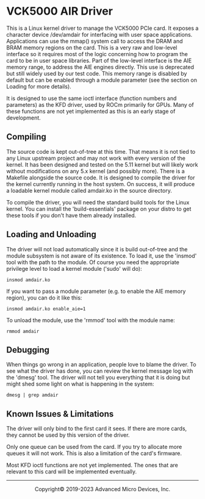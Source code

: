 # VCK5000 AIR Driver

This is a Linux kernel driver to manage the VCK5000 PCIe card. It exposes a
character device /dev/amdair for interfacing with user space applications.
Applications can use the mmap() system call to access the DRAM and BRAM
memory regions on the card. This is a very raw and low-level interface so it
requires most of the logic concerning how to program the card to be in user
space libraries. Part of the low-level interface is the AIE memory range, to
address the AIE engines directly. This use is deprecated but still widely used
by our test code. This memory range is disabled by default but can be enabled
through a module parameter (see the section on Loading for more details).

It is designed to use the same ioctl interface (function numbers and
parameters) as the KFD driver, used by ROCm primarily for GPUs. Many of these
functions are not yet implemented as this is an early stage of development.

## Compiling

The source code is kept out-of-tree at this time. That means it is not tied
to any Linux upstream project and may not work with every version of the
kernel. It has been designed and tested on the 5.11 kernel but will likely
work without modifications on any 5.x kernel (and possibly more).
There is a Makefile alongside the source code. It is designed to compile the
driver for the kernel currently running in the host system. On success, it
will produce a loadable kernel module called amdair.ko in the source directory.

To compile the driver, you will need the standard build tools for the Linux
kernel. You can install the 'build-essentials' package on your distro to get
these tools if you don't have them already installed.

## Loading and Unloading

The driver will not load automatically since it is build out-of-tree and the
module subsystem is not aware of its existence. To load it, use the 'insmod'
tool with the path to the module. Of course you need the appropriate privilege
level to load a kernel module ('sudo' will do):

```
insmod amdair.ko
```

If you want to pass a module parameter (e.g. to enable the AIE memory region),
you can do it like this:

```
insmod amdair.ko enable_aie=1
```

To unload the module, use the 'rmmod' tool with the module name:
```
rmmod amdair
```

## Debugging

When things go wrong in an application, people love to blame the driver. To
see what the driver has done, you can review the kernel message log with the
'dmesg' tool. The driver will not tell you everything that it is doing but
might shed some light on what is happening in the system:
```
dmesg | grep amdair
```

## Known Issues & Limitations

The driver will only bind to the first card it sees. If there are more cards,
they cannot be used by this version of the driver.

Only one queue can be used from the card. If you try to allocate more queues
it will not work. This is also a limitation of the card's firmware.

Most KFD ioctl functions are not yet implemented. The ones that are relevant
to this card will be implemented eventually.


-----

<p align="center">Copyright&copy; 2019-2023 Advanced Micro Devices, Inc.</p>
